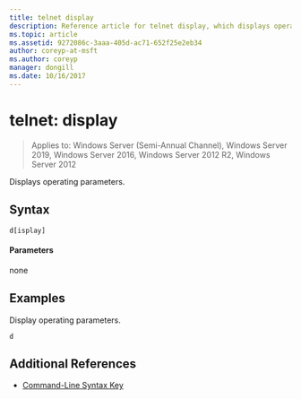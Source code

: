 ```yaml
---
title: telnet display
description: Reference article for telnet display, which displays operating parameters.
ms.topic: article
ms.assetid: 9272086c-3aaa-405d-ac71-652f25e2eb34
author: coreyp-at-msft
ms.author: coreyp
manager: dongill
ms.date: 10/16/2017
---
```

# telnet: display

> Applies to: Windows Server (Semi-Annual Channel), Windows Server 2019, Windows Server 2016, Windows Server 2012 R2, Windows Server 2012

Displays operating parameters.

## Syntax
```
d[isplay]
```
#### Parameters
none
## Examples
Display operating parameters.
```
d
```
## Additional References
- [Command-Line Syntax Key](command-line-syntax-key.md)
